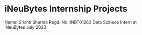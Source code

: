 # iNeuBytes Internship Projects
Name: Srishti Sharma
Regd. No.:INBT01263
Data Scinece Intern at iNeuBytes July 2023

